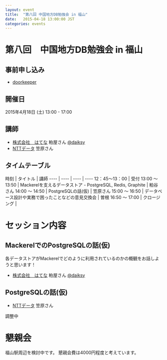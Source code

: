 ```yaml
---
layout: event
title:  "第八回 中国地方DB勉強会 in 福山"
date:   2015-04-18 13:00:00 JST
categories: events
---
```


# 第八回　中国地方DB勉強会 in 福山

## 事前申し込み

* [doorkeeper](https://dbstudychugoku.doorkeeper.jp/events/22049)

## 開催日

2015年4月18日 (土) 13:00 - 17:00

## 講師

* [株式会社　はてな](http://hatenacorp.jp/) 粕屋さん [@daiksy](https://twitter.com/daiksy)
* [NTTデータ](http://www.nttdata.com/jp/ja/index.html) 笠原さん

## タイムテーブル

時刻 | タイトル | 講師
---- | ---- | ---- | ----
12：45〜13：00 | 受付
13:00 〜 13:50 | Mackerelを支えるデータストア - PostgreSQL, Redis, Graphite | 粕谷さん
14:00 〜 14:50 | PostgreSQLの話(仮) | 笠原さん
15:00 〜 16:50 | データベース設計や実務で困ったことなどの意見交換会 | 曽根
16:50 〜 17:00 | クロージング |

# セッション内容

## MackerelでのPostgreSQLの話(仮)

各データストアがMackerelでどのように利用されているのかの概観をお話しようと思います！

* [株式会社　はてな](http://hatenacorp.jp/) 粕屋さん [@daiksy](https://twitter.com/daiksy)

## PostgreSQLの話(仮)

* [NTTデータ](http://www.nttdata.com/jp/ja/index.html) 笠原さん

調整中

# 懇親会

福山駅周辺を検討中です。
懇親会費は4000円程度と考えています。
